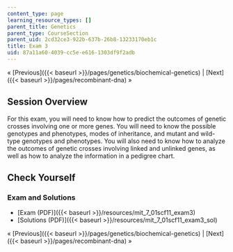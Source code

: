 ```yaml
---
content_type: page
learning_resource_types: []
parent_title: Genetics
parent_type: CourseSection
parent_uid: 2cd32ce3-922b-637b-26b8-13233170eb1c
title: Exam 3
uid: 87a11a60-4039-cc5e-e616-1303df9f2adb
---
```


« [Previous]({{< baseurl >}}/pages/genetics/biochemical-genetics) | [Next]({{< baseurl >}}/pages/recombinant-dna) »

Session Overview
----------------

For this exam, you will need to know how to predict the outcomes of genetic crosses involving one or more genes. You will need to know the possible genotypes and phenotypes, modes of inheritance, and mutant and wild-type genotypes and phenotypes. You will also need to know how to analyze the outcomes of genetic crosses involving linked and unlinked genes, as well as how to analyze the information in a pedigree chart.

Check Yourself
--------------

### Exam and Solutions

*   [Exam (PDF)]({{< baseurl >}}/resources/mit_7_01scf11_exam3)
*   [Solutions (PDF)]({{< baseurl >}}/resources/mit_7_01scf11_exam3_sol)

« [Previous]({{< baseurl >}}/pages/genetics/biochemical-genetics) | [Next]({{< baseurl >}}/pages/recombinant-dna) »